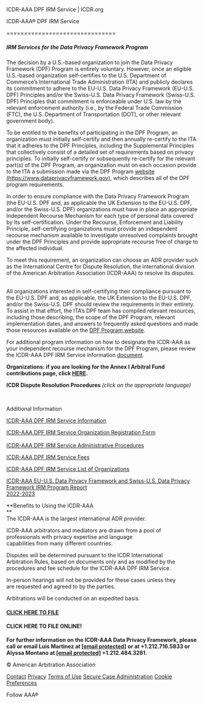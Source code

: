    ICDR-AAA DPF IRM Service | ICDR.org           

[](https://www.adr.org/aaa/faces/home?_afrLoop=334800709477300&_afrWindowMode=0&_afrWindowId=null#%40%3F_afrWindowId%3Dnull%26_afrLoop%3D334800709477300%26_afrWindowMode%3D0%26_adf.ctrl-state%3D10zklfqdt4_4)

ICDR-AAA® DPF IRM Service  
  

===============================

##### **IRM Services for the Data Privacy Framework Program**

The decision by a U.S.-based organization to join the Data Privacy Framework (DPF) Program is entirely voluntary. However, once an eligible U.S.-based organization self-certifies to the U.S. Department of Commerce’s International Trade Administration (ITA) and publicly declares its commitment to adhere to the EU-U.S. Data Privacy Framework (EU-U.S. DPF) Principles and/or the Swiss-U.S. Data Privacy Framework (Swiss-U.S. DPF) Principles that commitment is enforceable under U.S. law by the relevant enforcement authority (i.e., by the Federal Trade Commission (FTC), the U.S. Department of Transportation (DOT), or other relevant government body).  
  
To be entitled to the benefits of participating in the DPF Program, an organization must initially self-certify and then annually re-certify to the ITA that it adheres to the DPF Principles, including the Supplemental Principles that collectively consist of a detailed set of requirements based on privacy principles. To initially self-certify or subsequently re-certify for the relevant part(s) of the DPF Program, an organization must on each occasion provide to the ITA a submission made via the DPF Program [website (https://www.dataprivacyframework.gov)](https://www.dataprivacyframework.gov), which describes all of the DPF program requirements.  
  
In order to ensure compliance with the Data Privacy Framework Program (the EU-U.S. DPF and, as applicable the UK Extension to the EU-U.S. DPF, and/or the Swiss-U.S. DPF) organizations must have in place an appropriate Independent Recourse Mechanism for each type of personal data covered by Its self-certification. Under the Recourse, Enforcement and Liability Principle, self-certifying organizations must provide an independent recourse mechanism available to investigate unresolved complaints brought under the DPF Principles and provide appropriate recourse free of charge to the affected individual.  
  
To meet this requirement, an organization can choose an ADR provider such as the International Centre for Dispute Resolution, the international division of the American Arbitration Association (ICDR-AAA) to resolve its disputes.        
  
All organizations interested in self-certifying their compliance pursuant to the EU-U.S. DPF and, as applicable, the UK Extension to the EU-U.S. DPF, and/or the Swiss-U.S. DPF should review the requirements in their entirety. To assist in that effort, the ITA’s DPF team has compiled relevant resources, including those describing, the scope of the DPF Program, relevant implementation dates, and answers to frequently asked questions and made those resources available on the [DPF Program website](https://www.dataprivacyframework.gov/s/program-overview).   
  
For additional program information on how to designate the ICDR-AAA as your independent recourse mechanism for the DPF Program, please review the ICDR-AAA DPF IRM Service information [document](https://go.adr.org/rs/294-SFS-516/images/DPF_IRM_Service_Information.pdf).   
  
**Organizations: if you are looking for the Annex I Arbitral Fund contributions page, click [HERE](https://go.adr.org/dpf-annexi-fund.html).**  
  
**ICDR Dispute Resolution Procedures** _(click on the appropriate language)_  

[](https://www.icdr.org/rules_forms_fees)  [](https://www.icdr.org/rules_forms_fees)  [](https://www.icdr.org/rules_forms_fees)  [](https://www.icdr.org/rules_forms_fees)  [](https://www.icdr.org/rules_forms_fees)

Additional Information

[ICDR-AAA DPF IRM Service Information](https://go.adr.org/rs/294-SFS-516/images/DPF_IRM_Service_Information.pdf)  
  
[ICDR-AAA DPF IRM Service Organization Registration Form](https://go.adr.org/rs/294-SFS-516/images/DPF_IRM_Service_Organization_Registration_Form.pdf)  
[  
](go.adr.org/rs/294-SFS-516/images/SafeHarbor_Procedures.pdf)[ICDR-AAA DPF IRM Service Administrative Procedures](https://go.adr.org/rs/294-SFS-516/images/DPF_IRM_Service_Administrative__Procedures.pdf)  
  
[ICDR-AAA DPF IRM Service Fees](https://go.adr.org/rs/294-SFS-516/images/DPF_IRM_Service_Fees.pdf)  
  
[ICDR-AAA DPF IRM Service List of Organizations](https://go.adr.org/rs/294-SFS-516/images/Data-Privacy-Framework-Database-Report-15July2024.pdf)  
  
[ICDR-AAA EU-U.S. Data Privacy Framework and Swiss-U.S. Data Privacy Framework IRM Program Report  
2022-2023](https://go.adr.org/rs/294-SFS-516/images/Data_Privacy_Framework_IRM_Program_Report_2022-2023.pdf)  
  
**Benefits to Using the ICDR-AAA  
**  
The ICDR-AAA is the largest international ADR provider.   
  
ICDR-AAA arbitrators and mediators are drawn from a pool of professionals with privacy expertise and language   
capabilities from many different countries.   
  
Disputes will be determined pursuant to the ICDR International Arbitration Rules, based on documents only and as modified by the procedures and fee schedule for the ICDR-AAA DPF IRM Service.  
  
In-person hearings will not be provided for these cases unless they are requested and agreed to by the parties.   
  
Arbitrations will be conducted on an expedited basis.[  
](https://go.adr.org/rs/294-SFS-516/images/PS_Database_Report_as_of_8_31_17.pdf)

#### [CLICK HERE TO FILE](https://go.adr.org/rs/294-SFS-516/images/ICDR-AAA_DPF_IRM_Service_Notice_of_Arbitration_Form.pdf)  

#### **CLICK HERE TO FILE ONLINE!** 

**For further information on the ICDR-AAA Data Privacy Framework, please call or email Luis Martinez at [\[email protected\]](/cdn-cgi/l/email-protection#48052921243c277205293a3c21262d320408292c3a66273a2f)** **or at +1.212.716.5833 or Alyssa Montano at [\[email protected\]](/cdn-cgi/l/email-protection#5f123e36332b30651230312b3e31301e1f3e3b2d71302d38) +1.212.484.3281.**

© American Arbitration Association

[Contact](https://www.adr.org/ContactUs) [Privacy](https://www.adr.org/PrivacyPolicy) [Terms of Use](https://www.adr.org/terms-of-use) [Secure Case Administration](https://www.adr.org/Secure_Case_Administration) [Cookie Preferences](javascript:void\(0\) "Cookie Preferences")

Follow AAA®[](https://www.linkedin.com/company/american-arbitration-association)[](https://twitter.com/adrorg?lang=en)[](https://www.youtube.com/channel/UCs9Y1btc_lh7m2xGoM6Yhzg)